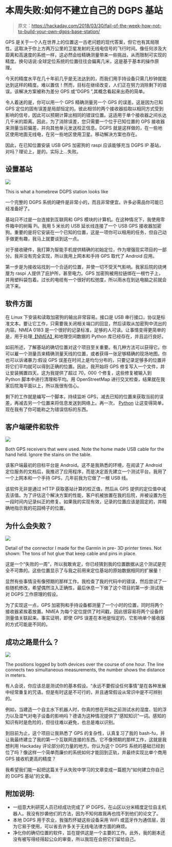 # 本周失败:如何不建立自己的 DGPS 基站

> 原文：<https://hackaday.com/2018/03/30/fail-of-the-week-how-not-to-build-your-own-dgps-base-station/>

GPS 是关于一个人在世界上的位置这一古老问题的现代答案，但它也有其局限性。这取决于你上方两万公里的卫星发射的无线电信号的飞行时间。像任何涉及大距离和高速度的系统一样，这必然会给精确测量带来一些挑战，从而限制可实现的精度。换句话说:全球定位系统的位置往往会偏离几米，这是基于基本的操作原理。

今天的精度水平在几十年前几乎是无法达到的，而我们用手持设备只需几秒钟就能达到这样的精度。难以置信！然而，目标在继续改变，人们正在努力消除剩下的错误。该解决方案被称为差分 GPS 或“DGPS ”,其概念看起来出奇的简单。

令人着迷的是，你可以用一个 GPS 精确测量另一个 GPS 的误差。这是因为已知 GPS 定位的固有误差是局部恒定的。彼此相邻的两个接收器拾取以相同方式受到影响的信号，因此可以预期计算出相同的错误位置。这适用于单个接收器之间长达几千米的距离。因此，为了消除误差，您只需要一个位于已知位置的 GPS 接收器来测量当前偏差，并向其他单元发送校正信息。DGPS 就是这样做的，在一些地区使用地面无线电，在另一些地区使用卫星。移动解决方案也存在。

因此，在已知位置安装 USB GPS 加密狗的 raspi 应该能够充当 DGPS IP 基站，对吗？理论上，是的。实际上…失败。

## 设置基站

[![](img/8ae075c067fc6425fb4630a4a0e15522.png)](https://hackaday.com/wp-content/uploads/2018/03/p1030354.jpg)

This is what a homebrew DGPS station looks like

一个完整的 DGPS 系统的硬件是非常小的，而且非常便宜。许多必需品你可能已经准备好了。

基站只不过是一台连接到互联网和 GPS 模块的计算机。在这种情况下，我使用零件箱中的树莓 Pi。我用 5 米长的 USB 延长线连接了一个 USB GPS 接收器加密狗。重要的是将它安装在一个已知的位置，这是一项你可以租用的任务，但自己动手做更有趣，我马上就要谈到这一点。

对于接收硬件，我打算为智能手机提供精确的初始定位，作为增强现实项目的一部分。我并没有完全实现，所以我用上网本和手持 GPS 取代了 Android 应用。

第一步是为接收站找到一个合适的位置，并使一切不受天气影响。我家后院的烧烤屋为 raspi 人提供了庇护所，甚至电力。GPS 加密狗被用拉链绑在一根竹子上，并用塑料袋包着。过长的电缆有一个很好的松弛度，所以雨水在到达电脑之前就会流下来。

## 软件方面

在 Linux 下安装和读取加密狗的输出非常容易。接口是 USB 串行接口，协议是标准文本。要让它工作，只需要我关闭相关端口的回显，然后读取从加密狗中流出的内容。NMEA 0183 是一个很好的记录标准，足够的人可读。让事情变得更简单的是，用于处理[【NMEA】](https://github.com/Knio/pynmea2)和地理空间数据的 Python 库已经存在，并且运行良好。

如前所述，了解基站的确切位置对这个项目至关重要。有几种方法可以获得它。你可以雇一个测量员来精确测量天线的位置，或者获得一张足够精确的现场地图。你也可以诉诸暴力:假设 GPS 误差在时间上是均匀分布的，只要记录足够多的位置并将它们平均就可以得到正确的位置。因此，我开始将 GPS 修复写入一个文件，并让安装搁置四天。这为我提供了超过 70，000 个修复，这些修复被输入到 Python 脚本中进行清理和平均。用 OpenStreetMap 进行交叉检查，结果就在我家后院海平面以上，所以我很有信心。

剩下的工作就是编写一个脚本，持续监听 GPS，减去已知的位置来获取当前的误差，再减去另一个位置来将信息发送到网络上。再一次， [Python](https://www.linuxjournal.com/content/tech-tip-really-simple-http-server-python) 让这变得简单，现在我有了你可能称之为错误信标的东西。

## 客户端硬件和软件

![](img/d53c1b7364f5ba7c0d44d3acd20df6df.png)

Both GPS receivers that were used. Note the home made USB cable for the hand held. Ignore the stains on the table.

该客户端最初的目标平台是 Android。这不是我熟悉的环境，在阅读了 Android 定位服务的文档后，我推迟了应用程序，而是决定首先建立一个测试平台。我用了一个上网本和一个手持 GPS，几年前我为它做了一根 USB 线。

该软件无非是通过 HTTP 获取基站计算的校正值，然后从 GPS 提供的定位值中减去该值。为了评估这个解决方案的性能，客户机被放置在我的后院，并被设置为在一段时间内记录纠正的修复。如果我的实现有效，记录的位置应该是固定的，并精确地指示我的花园椅子的位置。

## 为什么会失败？

[![](img/301ce0208a5c585d46c63aca2df07617.png)](https://hackaday.com/wp-content/uploads/2018/03/p1030378.jpg)

Detail of the connector I made for the Garmin in pre- 3D printer times. Not shown: The tons of hot glue that keep cable and pins in place.

这是一个“失败的一周”，所以我敢肯定，你已经猜到我的位置数据从这个测试是完全不可靠的。这些位置显示了与我之前用来定位基站的原始数据相同的扩展量！

显然有些事情没有像预期的那样工作。我检查了我的代码中的错误，然后尝试了一些随机修改，希望偶然注入正确性，最后休息一下做了这个项目的第一步:测试我对 DGPS 工作原理的假设。

为了实现这一点，GPS 加密狗和手持设备都测量了一个小时的位置，同时将两个接收器紧挨着放置。NMEA 为每个定位提供了时间戳，因此很容易将两个设备的测量值关联起来。事实证明，即使 GPS 误差在本地是恒定的，它影响单个接收器的方式可能是不同的。

## 成功之路是什么？

![](img/a7fa9af7ac1f154b24ae3e71c903a3b2.png)

The positions logged by both devices over the course of one hour. The line connects two simultaneous measurements, the number shows the distance in meters.

有人会说，你应该总是测试你的基本假设。“永远不要假设任何事情”是在各种发展中经常重复的咒语。但是有时这是不可行的，并且通常假设从常识中是不可辨别的。

例如，当建造一个自主水下机器人时，你真的想在开始之前测试水的湿度、铅的浮力以及湿气对电子设备的影响吗？德语为这种情况提供了“感知知识”一词。感知的知识有时是危险的，但往往难以避免，也总是难以识别。

到目前为止，这个项目让我熟悉了 GPS 的复杂性，认真复习了我的 bash-fu，并让我最终建立了我的第一个互联网连接的东西。它不像预期的那样工作，这就是我想利用 Hackaday 评论部分的力量的地方。你认为这个 DGPS 系统的基础已经到位了吗？像这样一个简单而廉价的系统如何才能回到正轨，并最终实现比单个商用 GPS 接收机更高的精度？

我希望我们能一起把这篇关于从失败中学习的文章变成一篇题为“如何建立你自己的 DGPS 基站”的文章。

## 附加说明:

*   一组意大利研究人员已经成功完成了 IP DGPS，在山区以分米精度定位自主机器人。我没有抄袭他们的方法，因为不知何故我再也找不到他们的论文了。
*   本地 DGPS 用于农业，我强烈怀疑这些设备采用 WiFi 或蓝牙作为通信层，因为它易于使用，可以省去许多关于无线电法律方面的麻烦。
*   净化你的确切位置的软件，旨在提供这是一个主要的工作。此外，我的剧本还没有被写得经得起公众的审查，所以我现在会把它们留给自己。